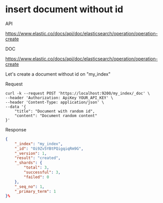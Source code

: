 # insert document without id

API

<https://www.elastic.co/docs/api/doc/elasticsearch/operation/operation-create>

DOC

<https://www.elastic.co/docs/api/doc/elasticsearch/operation/operation-create>

Let's create a document without id on "my_index"

Request

```SHELL
curl -k --request POST 'https://localhost:9200/my_index/_doc' \
--header 'Authorization: ApiKey YOUR_API_KEY' \
--header 'Content-Type: application/json' \
--data '{
    "title": "Document with random id",
    "content": "Document random content"
}'
```

Response

```JSON
{
    "_index": "my_index",
    "_id": "Oi9Zv5YBtPQigqiqRm9G",
    "_version": 1,
    "result": "created",
    "_shards": {
        "total": 3,
        "successful": 3,
        "failed": 0
    },
    "_seq_no": 1,
    "_primary_term": 1
}%
```